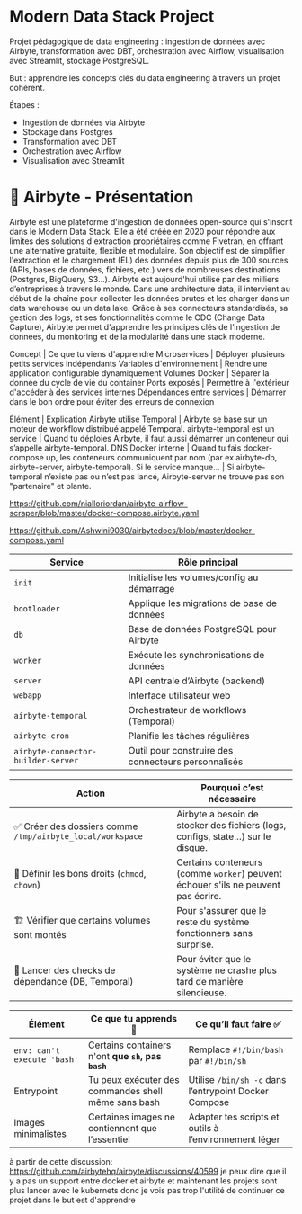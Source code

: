 # Modern Data Stack Project

Projet pédagogique de data engineering : ingestion de données avec Airbyte, transformation avec DBT, orchestration avec Airflow, visualisation avec Streamlit, stockage PostgreSQL.

But : apprendre les concepts clés du data engineering à travers un projet cohérent.

Étapes :
- Ingestion de données via Airbyte
- Stockage dans Postgres
- Transformation avec DBT
- Orchestration avec Airflow
- Visualisation avec Streamlit

# 📌 Airbyte - Présentation
Airbyte est une plateforme d'ingestion de données open-source qui s'inscrit dans le Modern Data Stack. Elle a été créée en 2020 pour répondre aux limites des solutions d'extraction propriétaires comme Fivetran, en offrant une alternative gratuite, flexible et modulaire. Son objectif est de simplifier l'extraction et le chargement (EL) des données depuis plus de 300 sources (APIs, bases de données, fichiers, etc.) vers de nombreuses destinations (Postgres, BigQuery, S3...). Airbyte est aujourd'hui utilisé par des milliers d’entreprises à travers le monde. Dans une architecture data, il intervient au début de la chaîne pour collecter les données brutes et les charger dans un data warehouse ou un data lake. Grâce à ses connecteurs standardisés, sa gestion des logs, et ses fonctionnalités comme le CDC (Change Data Capture), Airbyte permet d'apprendre les principes clés de l’ingestion de données, du monitoring et de la modularité dans une stack moderne.

Concept | Ce que tu viens d'apprendre
Microservices | Déployer plusieurs petits services indépendants
Variables d'environnement | Rendre une application configurable dynamiquement
Volumes Docker | Séparer la donnée du cycle de vie du container
Ports exposés | Permettre à l'extérieur d'accéder à des services internes
Dépendances entre services | Démarrer dans le bon ordre pour éviter des erreurs de connexion


Élément | Explication
Airbyte utilise Temporal | Airbyte se base sur un moteur de workflow distribué appelé Temporal.
airbyte-temporal est un service | Quand tu déploies Airbyte, il faut aussi démarrer un conteneur qui s’appelle airbyte-temporal.
DNS Docker interne | Quand tu fais docker-compose up, les conteneurs communiquent par nom (par ex airbyte-db, airbyte-server, airbyte-temporal).
Si le service manque... | Si airbyte-temporal n’existe pas ou n’est pas lancé, Airbyte-server ne trouve pas son "partenaire" et plante.


https://github.com/nialloriordan/airbyte-airflow-scraper/blob/master/docker-compose.airbyte.yaml

https://github.com/Ashwini9030/airbytedocs/blob/master/docker-compose.yaml


| Service                         | Rôle principal |
|----------------------------------|----------------|
| `init`                           | Initialise les volumes/config au démarrage |
| `bootloader`                     | Applique les migrations de base de données |
| `db`                             | Base de données PostgreSQL pour Airbyte |
| `worker`                         | Exécute les synchronisations de données |
| `server`                         | API centrale d’Airbyte (backend) |
| `webapp`                         | Interface utilisateur web |
| `airbyte-temporal`              | Orchestrateur de workflows (Temporal) |
| `airbyte-cron`                  | Planifie les tâches régulières |
| `airbyte-connector-builder-server` | Outil pour construire des connecteurs personnalisés |


| Action                                                    | Pourquoi c’est nécessaire                                                         |
| --------------------------------------------------------- | --------------------------------------------------------------------------------- |
| ✅ Créer des dossiers comme `/tmp/airbyte_local/workspace` | Airbyte a besoin de stocker des fichiers (logs, configs, state…) sur le disque.   |
| 🔐 Définir les bons droits (`chmod`, `chown`)             | Certains conteneurs (comme `worker`) peuvent échouer s'ils ne peuvent pas écrire. |
| 🏗️ Vérifier que certains volumes sont montés             | Pour s'assurer que le reste du système fonctionnera sans surprise.                |
| 🧪 Lancer des checks de dépendance (DB, Temporal)         | Pour éviter que le système ne crashe plus tard de manière silencieuse.            |

| Élément                     | Ce que tu apprends 🧠                               | Ce qu’il faut faire ✅                                 |
| --------------------------- | --------------------------------------------------- | ----------------------------------------------------- |
| `env: can't execute 'bash'` | Certains containers n'ont **que `sh`, pas `bash`**  | Remplace `#!/bin/bash` par `#!/bin/sh`                |
| Entrypoint                  | Tu peux exécuter des commandes shell même sans bash | Utilise `/bin/sh -c` dans l’entrypoint Docker Compose |
| Images minimalistes         | Certaines images ne contiennent que l’essentiel     | Adapter tes scripts et outils à l’environnement léger |

à partir de cette discussion: https://github.com/airbytehq/airbyte/discussions/40599
je peux dire que il y a pas un support entre docker et airbyte et maintenant les projets sont plus lancer avec le kubernets donc je vois pas trop l'utilité de continuer ce projet dans le but est d'apprendre
